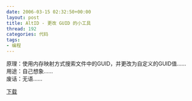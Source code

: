 ```yaml
---
date: 2006-03-15 02:32:50+00:00
layout: post
title: AltID - 更改 GUID 的小工具
thread: 192
categories: 代码
tags:
- 编程
---
```


原理：使用内存映射方式搜索文件中的GUID，并更改为自定义的GUID值……  
用途：自己想象……  
废话：无语……  
  
[下载](/assets/AltID.zip) 
